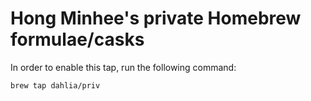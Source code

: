 Hong Minhee's private Homebrew formulae/casks
=============================================

In order to enable this tap, run the following command:

~~~~ sh
brew tap dahlia/priv
~~~~
